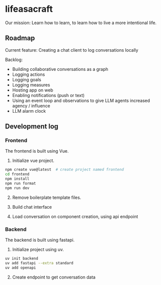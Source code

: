 # lifeasacraft

Our mission: Learn how to learn, to learn how to live a more intentional life.

## Roadmap

Current feature: Creating a chat client to log conversations locally

Backlog:
- Building collaborative conversations as a graph
- Logging actions
- Logging goals
- Logging measures
- Hosting app on web
- Enabling notifications (push or text)
- Using an event loop and observations to give LLM agents increased agency / influence
- LLM alarm clock

## Development log

### Frontend

The frontend is built using Vue.

1. Initialize vue project.
```bash
npm create vue@latest  # create project named frontend
cd frontend
npm install
npm run format
npm run dev
```

2. Remove boilerplate template files.

3. Build chat interface

4. Load conversation on component creation, using api endpoint

### Backend

The backend is built using fastapi.

1. Initialize project using uv.
```bash
uv init backend
uv add fastapi --extra standard
uv add openapi
```

2. Create endpoint to get conversation data